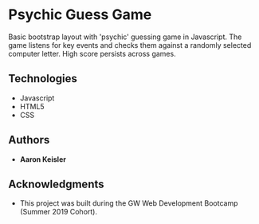 # Psychic Guess Game

Basic bootstrap layout with 'psychic' guessing game in Javascript. The game listens for key events and checks them against a randomly selected computer letter. High score persists across games.

## Technologies

- Javascript
- HTML5
- CSS

## Authors

- **Aaron Keisler**

## Acknowledgments

- This project was built during the GW Web Development Bootcamp (Summer 2019 Cohort).
